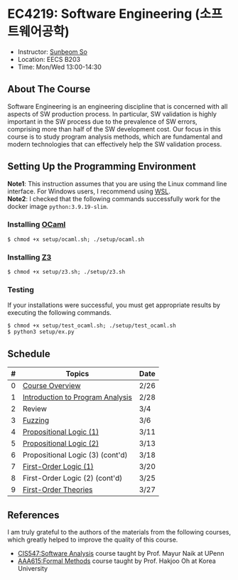 # EC4219: Software Engineering (소프트웨어공학)
- Instructor: [Sunbeom So](https://gist-pal.github.io)
- Location: EECS B203
- Time: Mon/Wed 13:00-14:30

## About The Course
Software Engineering is an engineering discipline that is concerned with all aspects of SW production process.
In particular, SW validation is highly important in the SW process due to the prevalence of SW errors, comprising more than half of the SW development cost.
Our focus in this course is to study program analysis methods, which are fundamental and modern technologies that can effectively help the SW validation process.

## Setting Up the Programming Environment
**Note1**: This instruction assumes that you are using the Linux command line interface. For Windows users, I recommend using [WSL](https://learn.microsoft.com/en-us/windows/wsl/install). <br>
**Note2**: I checked that the following commands successfully work for the docker image ``python:3.9.19-slim``.

### Installing [OCaml](https://ocaml.org/install)
```
$ chmod +x setup/ocaml.sh; ./setup/ocaml.sh
```

### Installing [Z3](https://github.com/Z3Prover/z3)
```
$ chmod +x setup/z3.sh; ./setup/z3.sh
```

### Testing
If your installations were successful, you must get appropriate results by executing the following commands.
```
$ chmod +x setup/test_ocaml.sh; ./setup/test_ocaml.sh
$ python3 setup/ex.py
```

## Schedule
|#|Topics|Date|
|-|------|-------|
|0|[Course Overview](slides/lec0.pdf)|2/26|
|1|[Introduction to Program Analysis](slides/lec1.pdf)|2/28|
|2|Review |3/4|
|3|[Fuzzing](slides/lec2.pdf) |3/6|
|4|[Propositional Logic (1)](slides/lec3.pdf) |3/11|
|5|[Propositional Logic (2)](slides/lec4.pdf) |3/13|
|6|Propositional Logic (3) (cont'd) |3/18|
|7|[First-Order Logic (1)](slides/lec5.pdf) |3/20|
|8|First-Order Logic (2) (cont'd) |3/25|
|9|[First-Order Theories](slides/lec6.pdf) |3/27|

## References
I am truly grateful to the authors of the materials from the following courses, which greatly helped to improve the quality of this course.
* [CIS547:Software Analysis](https://software-analysis-class.org) course taught by Prof. Mayur Naik at UPenn
* [AAA615:Formal Methods](https://prl.korea.ac.kr/courses/aaa615/2017) course taught by Prof. Hakjoo Oh at Korea University
